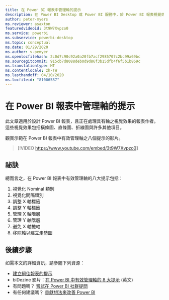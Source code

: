 ```yaml
---
title: 在 Power BI 報表中管理軸的提示
description: 在 Power BI Desktop 或 Power BI 服務中，於 Power BI 報表視覺效果中有效管理軸的八個提示。
author: peter-myers
ms.reviewer: asaxton
featuredvideoid: 3t9W7Xvpzo0
ms.service: powerbi
ms.subservice: powerbi-desktop
ms.topic: conceptual
ms.date: 01/29/2020
ms.author: v-pemyer
ms.openlocfilehash: 2c0d7c90c92a0a20fb7acf2985707c2bc99a69bc
ms.sourcegitcommit: 915cb7d8088deb0d9d86f3b15dfb4f6f5b1b869c
ms.translationtype: HT
ms.contentlocale: zh-TW
ms.lasthandoff: 04/10/2020
ms.locfileid: "81006587"
---
```

# <a name="tips-to-manage-axes-in-power-bi-reports"></a>在 Power BI 報表中管理軸的提示

此文章適用於設計 Power BI 報表，且正在處理具有軸之視覺效果的報表作者。 這些視覺效果包括橫條圖、直條圖、折線圖與許多其他項目。

觀賞示範在 Power BI 報表中有效管理軸之八個提示的影片。

> [!VIDEO https://www.youtube.com/embed/3t9W7Xvpzo0]

## <a name="tips"></a>祕訣

總而言之，在 Power BI 報表中有效管理軸的八大提示包括：

1. 視覺化 Nominal 類別
1. 視覺化間隔類別
1. 調整 X 軸標籤
1. 調整 Y 軸標籤
1. 管理 X 軸階層
1. 管理 Y 軸階層
1. 避免 X 軸捲軸
1. 移除軸以建立走勢圖

## <a name="next-steps"></a>後續步驟

如需本文的詳細資訊，請參閱下列資源：

- [建立絕佳報表的提示](../power-bi-reports-tips-and-tricks-for-creating.md)
- biDezine 影片：[在 Power BI 中有效管理軸的 8 大提示](https://www.youtube.com/watch?v=3t9W7Xvpzo0) \(英文\)
- 有問題嗎？ [嘗試在 Power BI 社群提問](https://community.powerbi.com/)
- 有任何建議嗎？ [貢獻想法來改善 Power BI](https://ideas.powerbi.com)
